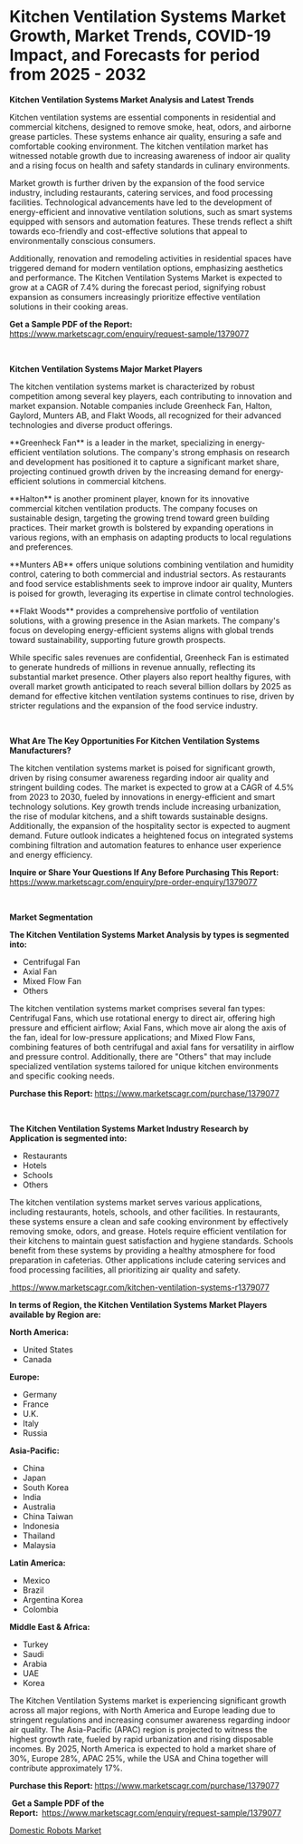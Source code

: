 <p><h1>Kitchen Ventilation Systems Market Growth, Market Trends, COVID-19 Impact, and Forecasts for period from 2025 - 2032</h1></p><p><strong>Kitchen Ventilation Systems Market Analysis and Latest Trends</strong></p>
<p><p>Kitchen ventilation systems are essential components in residential and commercial kitchens, designed to remove smoke, heat, odors, and airborne grease particles. These systems enhance air quality, ensuring a safe and comfortable cooking environment. The kitchen ventilation market has witnessed notable growth due to increasing awareness of indoor air quality and a rising focus on health and safety standards in culinary environments.</p><p>Market growth is further driven by the expansion of the food service industry, including restaurants, catering services, and food processing facilities. Technological advancements have led to the development of energy-efficient and innovative ventilation solutions, such as smart systems equipped with sensors and automation features. These trends reflect a shift towards eco-friendly and cost-effective solutions that appeal to environmentally conscious consumers.</p><p>Additionally, renovation and remodeling activities in residential spaces have triggered demand for modern ventilation options, emphasizing aesthetics and performance. The Kitchen Ventilation Systems Market is expected to grow at a CAGR of 7.4% during the forecast period, signifying robust expansion as consumers increasingly prioritize effective ventilation solutions in their cooking areas.</p></p>
<p><strong>Get a Sample PDF of the Report:&nbsp;</strong> <a href="https://www.marketscagr.com/enquiry/request-sample/1379077?utm_campaign=1848&utm_medium=2&utm_source=Github&utm_content=ia&utm_term=16022025&utm_id=kitchen-ventilation-systems">https://www.marketscagr.com/enquiry/request-sample/1379077</a></p>
<p>&nbsp;</p>
<p><strong>Kitchen Ventilation Systems Major Market Players</strong></p>
<p><p>The kitchen ventilation systems market is characterized by robust competition among several key players, each contributing to innovation and market expansion. Notable companies include Greenheck Fan, Halton, Gaylord, Munters AB, and Flakt Woods, all recognized for their advanced technologies and diverse product offerings.</p><p>**Greenheck Fan** is a leader in the market, specializing in energy-efficient ventilation solutions. The company's strong emphasis on research and development has positioned it to capture a significant market share, projecting continued growth driven by the increasing demand for energy-efficient solutions in commercial kitchens.</p><p>**Halton** is another prominent player, known for its innovative commercial kitchen ventilation products. The company focuses on sustainable design, targeting the growing trend toward green building practices. Their market growth is bolstered by expanding operations in various regions, with an emphasis on adapting products to local regulations and preferences.</p><p>**Munters AB** offers unique solutions combining ventilation and humidity control, catering to both commercial and industrial sectors. As restaurants and food service establishments seek to improve indoor air quality, Munters is poised for growth, leveraging its expertise in climate control technologies.</p><p>**Flakt Woods** provides a comprehensive portfolio of ventilation solutions, with a growing presence in the Asian markets. The company's focus on developing energy-efficient systems aligns with global trends toward sustainability, supporting future growth prospects.</p><p>While specific sales revenues are confidential, Greenheck Fan is estimated to generate hundreds of millions in revenue annually, reflecting its substantial market presence. Other players also report healthy figures, with overall market growth anticipated to reach several billion dollars by 2025 as demand for effective kitchen ventilation systems continues to rise, driven by stricter regulations and the expansion of the food service industry.</p></p>
<p>&nbsp;</p>
<p><strong>What Are The Key Opportunities For Kitchen Ventilation Systems Manufacturers?</strong></p>
<p><p>The kitchen ventilation systems market is poised for significant growth, driven by rising consumer awareness regarding indoor air quality and stringent building codes. The market is expected to grow at a CAGR of 4.5% from 2023 to 2030, fueled by innovations in energy-efficient and smart technology solutions. Key growth trends include increasing urbanization, the rise of modular kitchens, and a shift towards sustainable designs. Additionally, the expansion of the hospitality sector is expected to augment demand. Future outlook indicates a heightened focus on integrated systems combining filtration and automation features to enhance user experience and energy efficiency.</p></p>
<p><strong>Inquire or Share Your Questions If Any Before Purchasing This Report:</strong> <a href="https://www.marketscagr.com/enquiry/pre-order-enquiry/1379077?utm_campaign=1848&utm_medium=2&utm_source=Github&utm_content=ia&utm_term=16022025&utm_id=kitchen-ventilation-systems">https://www.marketscagr.com/enquiry/pre-order-enquiry/1379077</a></p>
<p>&nbsp;</p>
<p><strong>Market Segmentation</strong></p>
<p><strong>The Kitchen Ventilation Systems Market Analysis by types is segmented into:</strong></p>
<p><ul><li>Centrifugal Fan</li><li>Axial Fan</li><li>Mixed Flow Fan</li><li>Others</li></ul></p>
<p><p>The kitchen ventilation systems market comprises several fan types: Centrifugal Fans, which use rotational energy to direct air, offering high pressure and efficient airflow; Axial Fans, which move air along the axis of the fan, ideal for low-pressure applications; and Mixed Flow Fans, combining features of both centrifugal and axial fans for versatility in airflow and pressure control. Additionally, there are "Others" that may include specialized ventilation systems tailored for unique kitchen environments and specific cooking needs.</p></p>
<p><strong>Purchase this Report:&nbsp;</strong><a href="https://www.marketscagr.com/purchase/1379077?utm_campaign=1848&utm_medium=2&utm_source=Github&utm_content=ia&utm_term=16022025&utm_id=kitchen-ventilation-systems">https://www.marketscagr.com/purchase/1379077</a></p>
<p>&nbsp;</p>
<p><strong>The Kitchen Ventilation Systems Market Industry Research by Application is segmented into:</strong></p>
<p><ul><li>Restaurants</li><li>Hotels</li><li>Schools</li><li>Others</li></ul></p>
<p><p>The kitchen ventilation systems market serves various applications, including restaurants, hotels, schools, and other facilities. In restaurants, these systems ensure a clean and safe cooking environment by effectively removing smoke, odors, and grease. Hotels require efficient ventilation for their kitchens to maintain guest satisfaction and hygiene standards. Schools benefit from these systems by providing a healthy atmosphere for food preparation in cafeterias. Other applications include catering services and food processing facilities, all prioritizing air quality and safety.</p></p>
<p><a href="https://www.marketscagr.com/kitchen-ventilation-systems-r1379077?utm_campaign=1848&utm_medium=2&utm_source=Github&utm_content=ia&utm_term=16022025&utm_id=kitchen-ventilation-systems">&nbsp;https://www.marketscagr.com/kitchen-ventilation-systems-r1379077</a></p>
<p><strong>In terms of Region, the Kitchen Ventilation Systems Market Players available by Region are:</strong></p>
<p>
    <p> <strong> North America: </strong>
        <ul>
            <li>United States</li>
            <li>Canada</li>
        </ul>
        </p> 
    <p> <strong> Europe: </strong>
        <ul>
            <li>Germany</li>
            <li>France</li>
            <li>U.K.</li>
            <li>Italy</li>
            <li>Russia</li>
        </ul>
        </p> 
    <p> <strong> Asia-Pacific: </strong>
        <ul>
            <li>China</li>
            <li>Japan</li>
            <li>South Korea</li>
            <li>India</li>
            <li>Australia</li>
            <li>China Taiwan</li>
            <li>Indonesia</li>
            <li>Thailand</li>
            <li>Malaysia</li>
        </ul>
        </p> 
    <p> <strong> Latin America: </strong>
        <ul>
            <li>Mexico</li>
            <li>Brazil</li>
            <li>Argentina Korea</li>
            <li>Colombia</li>
        </ul>
        </p> 
    <p> <strong> Middle East & Africa: </strong>
        <ul>
            <li>Turkey</li>
            <li>Saudi</li>
            <li>Arabia</li>
            <li>UAE</li>
            <li>Korea</li>
        </ul>
    </p>
    </p>
<p><p>The Kitchen Ventilation Systems market is experiencing significant growth across all major regions, with North America and Europe leading due to stringent regulations and increasing consumer awareness regarding indoor air quality. The Asia-Pacific (APAC) region is projected to witness the highest growth rate, fueled by rapid urbanization and rising disposable incomes. By 2025, North America is expected to hold a market share of 30%, Europe 28%, APAC 25%, while the USA and China together will contribute approximately 17%.</p></p>
<p><strong>Purchase this Report: </strong><a href="https://www.marketscagr.com/purchase/1379077?utm_campaign=1848&utm_medium=2&utm_source=Github&utm_content=ia&utm_term=16022025&utm_id=kitchen-ventilation-systems">https://www.marketscagr.com/purchase/1379077</a></p>
<p>&nbsp;<strong>Get a Sample PDF of the Report:&nbsp;&nbsp;</strong><a href="https://www.marketscagr.com/enquiry/request-sample/1379077?utm_campaign=1848&utm_medium=2&utm_source=Github&utm_content=ia&utm_term=16022025&utm_id=kitchen-ventilation-systems">https://www.marketscagr.com/enquiry/request-sample/1379077</a></p>
<p><strong></strong></p>
<p><p><a href="https://github.com/marloy8/Market-Research-Report-List-7/blob/main/domestic-robots-market.md?utm_campaign=1848&utm_medium=2&utm_source=Github&utm_content=ia&utm_term=16022025&utm_id=kitchen-ventilation-systems">Domestic Robots Market</a></p></p>